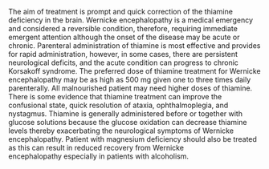 The aim of treatment is prompt and quick correction of the thiamine deficiency in the brain. Wernicke encephalopathy is a medical emergency and considered a reversible condition, therefore, requiring immediate emergent attention although the onset of the disease may be acute or chronic. Parenteral administration of thiamine is most effective and provides for rapid administration, however, in some cases, there are persistent neurological deficits, and the acute condition can progress to chronic Korsakoff syndrome. The preferred dose of thiamine treatment for Wernicke encephalopathy may be as high as 500 mg given one to three times daily parenterally. All malnourished patient may need higher doses of thiamine. There is some evidence that thiamine treatment can improve the confusional state, quick resolution of ataxia, ophthalmoplegia, and nystagmus. Thiamine is generally administered before or together with glucose solutions because the glucose oxidation can decrease thiamine levels thereby exacerbating the neurological symptoms of Wernicke encephalopathy. Patient with magnesium deficiency should also be treated as this can result in reduced recovery from Wernicke encephalopathy especially in patients with alcoholism.